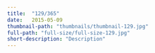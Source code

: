 ```yaml
---
title:  "129/365"
date:   2015-05-09
thumbnail-path: "thumbnails/thumbnail-129.jpg"
full-path: "full-size/full-size-129.jpg"
short-description: "Description"
---
```

